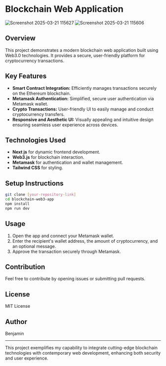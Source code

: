 # Blockchain Web Application

![Screenshot 2025-03-21 115627](https://github.com/user-attachments/assets/5d8de6d4-e59f-48c5-8823-cfb3ef1fdeeb)
![Screenshot 2025-03-21 115606](https://github.com/user-attachments/assets/73950435-601b-4844-b947-0963e7b7b8c7)



## Overview
This project demonstrates a modern blockchain web application built using Web3.0 technologies. It provides a secure, user-friendly platform for cryptocurrency transactions.

## Key Features
- **Smart Contract Integration:** Efficiently manages transactions securely on the Ethereum blockchain.
- **Metamask Authentication:** Simplified, secure user authentication via Metamask wallet.
- **Crypto Transactions:** User-friendly UI to easily manage and conduct cryptocurrency transfers.
- **Responsive and Aesthetic UI:** Visually appealing and intuitive design ensuring seamless user experience across devices.

## Technologies Used
- **Next js** for dynamic frontend development.
- **Web3.js** for blockchain interaction.
- **Metamask** for authentication and wallet management.
- **Tailwind CSS** for styling.

## Setup Instructions
```bash
git clone [your-repository-link]
cd blockchain-web3-app
npm install
npm run dev
```

## Usage
1. Open the app and connect your Metamask wallet.
2. Enter the recipient's wallet address, the amount of cryptocurrency, and an optional message.
3. Approve the transaction securely through Metamask.

## Contribution
Feel free to contribute by opening issues or submitting pull requests.

## License
MIT License

## Author
Benjamin

---
This project exemplifies my capability to integrate cutting-edge blockchain technologies with contemporary web development, enhancing both security and user experience.

